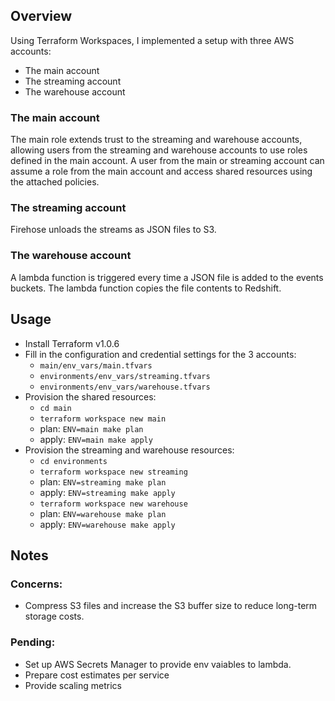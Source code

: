 ## Overview
Using Terraform Workspaces, I implemented a setup with three AWS accounts:
- The main account
- The streaming account
- The warehouse account

### The main account
The main role extends trust to the streaming and warehouse accounts, allowing users from the streaming and warehouse accounts to use roles defined in the main account. A user from the main or streaming account can assume a role from the main account and access shared resources using the attached policies.

### The streaming account
Firehose unloads the streams as JSON files to S3.

### The warehouse account
A lambda function is triggered every time a JSON file is added to the events buckets. The lambda function copies the file contents to Redshift.

## Usage
- Install Terraform v1.0.6
- Fill in the configuration and credential settings for the 3 accounts:
    - `main/env_vars/main.tfvars`
    - `environments/env_vars/streaming.tfvars`
    - `environments/env_vars/warehouse.tfvars`
- Provision the shared resources:
    - `cd main`
    - `terraform workspace new main`
    - plan: `ENV=main make plan`
    - apply: `ENV=main make apply`
- Provision the streaming and warehouse resources:
    - `cd environments`
    - `terraform workspace new streaming`
    - plan: `ENV=streaming make plan`
    - apply: `ENV=streaming make apply`
    - `terraform workspace new warehouse`
    - plan: `ENV=warehouse make plan`
    - apply: `ENV=warehouse make apply`

## Notes
### Concerns:
- Compress S3 files and increase the S3 buffer size to reduce long-term storage costs.

### Pending:
- Set up AWS Secrets Manager to provide env vaiables to lambda.
- Prepare cost estimates per service
- Provide scaling metrics
